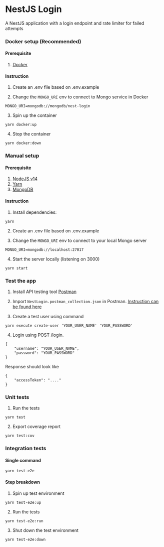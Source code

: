 # NestJS Login

A NestJS application with a login endpoint and rate limiter for failed attempts

### Docker setup (Recommended)

#### Prerequisite

1. [Docker](https://www.docker.com/products/docker-desktop)

#### Instruction

1. Create an .env file based on .env.example

2. Change the `MONGO_URI` env to connect to Mongo service in Docker

```
MONGO_URI=mongodb://mongodb/nest-login
```

3. Spin up the container

```
yarn docker:up
```

4. Stop the container

```
yarn docker:down
```

### Manual setup

#### Prerequisite

1. [NodeJS v14](https://nodejs.org/en/download/)
2. [Yarn](https://classic.yarnpkg.com/lang/en/docs/install)
3. [MongoDB](https://www.mongodb.com/try/download/community)

#### Instruction

1. Install dependencies:

```
yarn
```

2. Create an .env file based on .env.example

3. Change the `MONGO_URI` env to connect to your local Mongo server

```
MONGO_URI=mongodb://localhost:27017
```

4. Start the server locally (listening on 3000)

```
yarn start
```

### Test the app

1. Install API testing tool [Postman](https://www.postman.com/downloads/)

2. Import `NestLogin.postman_collection.json` in Postman. [Instruction can be found here](https://learning.postman.com/docs/getting-started/importing-and-exporting-data/)

3. Create a test user using command

```
yarn execute create-user 'YOUR_USER_NAME' 'YOUR_PASSWORD'
```

4. Login using POST /login.

```
{
    "username": "YOUR_USER_NAME",
    "password": "YOUR_PASSWORD"
}
```

Response should look like

```
{
    "accessToken": "...."
}
```

### Unit tests

1. Run the tests

```
yarn test
```

2. Export coverage report

```
yarn test:cov
```

### Integration tests

#### Single command

```
yarn test-e2e
```

#### Step breakdown

1. Spin up test environment

```
yarn test-e2e:up
```

2. Run the tests

```
yarn test-e2e:run
```

3. Shut down the test environment

```
yarn test-e2e:down
```
